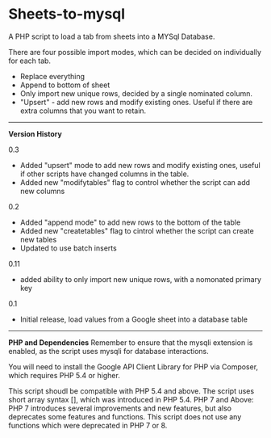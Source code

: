 # Sheets-to-mysql
A PHP script to load a tab from sheets into a MYSql Database. 

There are four possible import modes, which can be decided on individually for each tab.

* Replace everything
* Append to bottom of sheet
* Only import new unique rows, decided by a single nominated column.
* "Upsert" - add new rows and modify existing ones. Useful if there are extra columns that you want to retain.

<hr>
<strong>Version History</strong>

0.3
* Added "upsert" mode to add new rows and modify existing ones, useful if other scripts have changed columns in the table.
* Added new "modifytables" flag to control whether the script can add new columns

0.2
* Added "append mode" to add new rows to the bottom of the table
* Added new "createtables" flag to cintrol whether the script can create new tables
* Updated to use batch inserts

0.11
* added ability to only import new unique rows, with a nomonated primary key

0.1
* Initial release, load values from a Google sheet into a database table

<hr>
<strong>PHP and Dependencies</strong>
Remember to ensure that the mysqli extension is enabled, as the script uses mysqli for database interactions. 

You will need to install the Google API Client Library for PHP via Composer, which requires PHP 5.4 or higher.

This script shoudl be compatible with PHP 5.4 and above. 
The script uses short array syntax [], which was introduced in PHP 5.4. 
PHP 7 and Above: PHP 7 introduces several improvements and new features, but also deprecates some features and functions. This script does not use any functions which were deprecated in PHP 7 or 8. 
